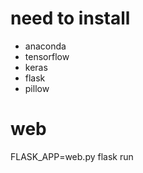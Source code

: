 # need to install

 - anaconda
 - tensorflow
 - keras
 - flask
 - pillow

# web

FLASK_APP=web.py flask run